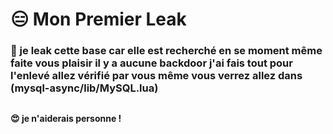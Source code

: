 # 😑 Mon Premier Leak
### 💖 je leak cette base car elle est recherché en se moment même faite vous plaisir il y a aucune backdoor j'ai fais tout pour l'enlevé allez vérifié par vous même vous verrez allez dans (mysql-async/lib/MySQL.lua)
## 
#### 😍 je n'aiderais personne !
